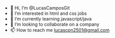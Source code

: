 - 👋 Hi, I’m @LucasCamposGit
- 👀 I’m interested in html and css jobs
- 🌱 I’m currently learning javascript/java
- 💞️ I’m looking to collaborate on a company
- 📫 How to reach me lucascpn2501@gmail.com

<!---
If you need a entry front-end employed, please contact me!
--->
